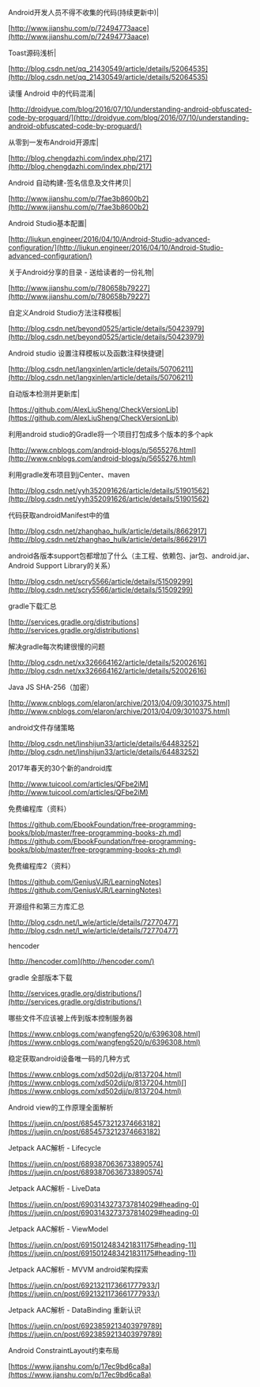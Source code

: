 Android开发人员不得不收集的代码(持续更新中)|

[http://www.jianshu.com/p/72494773aace](http://www.jianshu.com/p/72494773aace)

Toast源码浅析|

[http://blog.csdn.net/qq_21430549/article/details/52064535](http://blog.csdn.net/qq_21430549/article/details/52064535)

读懂 Android 中的代码混淆|

[http://droidyue.com/blog/2016/07/10/understanding-android-obfuscated-code-by-proguard/](http://droidyue.com/blog/2016/07/10/understanding-android-obfuscated-code-by-proguard/)

从零到一发布Android开源库|

[http://blog.chengdazhi.com/index.php/217](http://blog.chengdazhi.com/index.php/217)

Android 自动构建-签名信息及文件拷贝|

[http://www.jianshu.com/p/7fae3b8600b2](http://www.jianshu.com/p/7fae3b8600b2)

Android Studio基本配置|

[http://liukun.engineer/2016/04/10/Android-Studio-advanced-configuration/](http://liukun.engineer/2016/04/10/Android-Studio-advanced-configuration/)

关于Android分享的目录 - 送给读者的一份礼物|

[http://www.jianshu.com/p/780658b79227](http://www.jianshu.com/p/780658b79227)

自定义Android Studio方法注释模板|

[http://blog.csdn.net/beyond0525/article/details/50423979](http://blog.csdn.net/beyond0525/article/details/50423979)

Android studio 设置注释模板以及函数注释快捷键|

[http://blog.csdn.net/langxinlen/article/details/50706211](http://blog.csdn.net/langxinlen/article/details/50706211)

自动版本检测并更新库|

[https://github.com/AlexLiuSheng/CheckVersionLib](https://github.com/AlexLiuSheng/CheckVersionLib)

利用android studio的Gradle将一个项目打包成多个版本的多个apk

[http://www.cnblogs.com/android-blogs/p/5655276.html](http://www.cnblogs.com/android-blogs/p/5655276.html)

利用gradle发布项目到jCenter、maven

[http://blog.csdn.net/yyh352091626/article/details/51901562](http://blog.csdn.net/yyh352091626/article/details/51901562)

代码获取androidManifest中的值

[http://blog.csdn.net/zhanghao_hulk/article/details/8662917](http://blog.csdn.net/zhanghao_hulk/article/details/8662917)

android各版本support包都增加了什么（主工程、依赖包、jar包、android.jar、Android Support Library的关系）

[http://blog.csdn.net/scry5566/article/details/51509299](http://blog.csdn.net/scry5566/article/details/51509299)

gradle下载汇总

[http://services.gradle.org/distributions](http://services.gradle.org/distributions)

解决gradle每次构建很慢的问题

[http://blog.csdn.net/xx326664162/article/details/52002616](http://blog.csdn.net/xx326664162/article/details/52002616)

Java JS SHA-256（加密）

[http://www.cnblogs.com/elaron/archive/2013/04/09/3010375.html](http://www.cnblogs.com/elaron/archive/2013/04/09/3010375.html)

android文件存储策略

[http://blog.csdn.net/linshijun33/article/details/64483252](http://blog.csdn.net/linshijun33/article/details/64483252)

2017年春天的30个新的android库

[http://www.tuicool.com/articles/QFbe2iM](http://www.tuicool.com/articles/QFbe2iM)

免费编程库（资料）

[https://github.com/EbookFoundation/free-programming-books/blob/master/free-programming-books-zh.md](https://github.com/EbookFoundation/free-programming-books/blob/master/free-programming-books-zh.md)

免费编程库2（资料）

[https://github.com/GeniusVJR/LearningNotes](https://github.com/GeniusVJR/LearningNotes)

开源组件和第三方库汇总

[http://blog.csdn.net/l_wle/article/details/72770477](http://blog.csdn.net/l_wle/article/details/72770477)

hencoder

[http://hencoder.com](http://hencoder.com/)

gradle 全部版本下载

[http://services.gradle.org/distributions/](http://services.gradle.org/distributions/)

哪些文件不应该被上传到版本控制服务器

[https://www.cnblogs.com/wangfeng520/p/6396308.html](https://www.cnblogs.com/wangfeng520/p/6396308.html)

稳定获取android设备唯一码的几种方式

[https://www.cnblogs.com/xd502djj/p/8137204.html](https://www.cnblogs.com/xd502djj/p/8137204.html)[](https://www.cnblogs.com/xd502djj/p/8137204.html)

  

Android view的工作原理全面解析

[https://juejin.cn/post/6854573212374663182](https://juejin.cn/post/6854573212374663182)

  

Jetpack AAC解析 - Lifecycle

[https://juejin.cn/post/6893870636733890574](https://juejin.cn/post/6893870636733890574)

Jetpack AAC解析 - LiveData

[https://juejin.cn/post/6903143273737814029#heading-0](https://juejin.cn/post/6903143273737814029#heading-0)

Jetpack AAC解析 - ViewModel

[https://juejin.cn/post/6915012483421831175#heading-11](https://juejin.cn/post/6915012483421831175#heading-11)

Jetpack AAC解析 - MVVM android架构探索

[https://juejin.cn/post/6921321173661777933/](https://juejin.cn/post/6921321173661777933/)

Jetpack AAC解析 - DataBinding 重新认识

[https://juejin.cn/post/6923859213403979789](https://juejin.cn/post/6923859213403979789)

  

Android ConstraintLayout约束布局

[https://www.jianshu.com/p/17ec9bd6ca8a](https://www.jianshu.com/p/17ec9bd6ca8a)